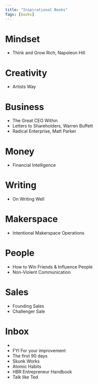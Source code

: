 ```yaml
---
title: "Inspirational Books"
Tags: [books]
---
```




# Mindset
- Think and Grow Rich, Napoleon Hill

# Creativity
- Artists Way


# Business
- The Great CEO Within
- Letters to Shareholders, Warren Buffett
- Radical Enterprise, Matt Parker


# Money
- Financial Intelligence 


# Writing
- On Writing Well

# Makerspace
- Intentional Makerspace Operations

# People
- How to Win Friends & Influence People
- Non-Violent Communication



# Sales
- Founding Sales
- Challenger Sale

# Inbox
- 
- FYI For your improvement
- The first 90 days
- Skunk Works
- Atomic Habits
- HBR Entrepreneur Handbook
- Talk like Ted